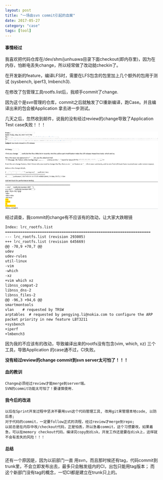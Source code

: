 ```yaml
---
layout: post
title: "一场由svn commit引起的血案"
date: 2017-05-27
category: "case" 
tags: [tool]
---
```


#### 事情经过

我喜欢把代码仓库在/dev/shm/junhuawa目录下面checkout(即内存里)，因为在内存，怕断电丢失change，所以经常做了改动就checkin了。

在开发新的feature，编译LFS时，需要在LFS包含的包里加上几个额外的包用于测试 (sysbench, iperf3, lmbench3).

在修改了包管理工具rootfs.list后，我顺手commit了change.

因为这个是svn管理的仓库，commit之后就触发了CI重新编译，跑Case。并且编译出来的包会被Application 拿去进一步测试。

几天之后，忽然收到邮件，说我的没有经过review的change导致了Application Test
case失败！！！

![two tools missed in LFS release](../../images/case/toolsmissedinrfs.png)

经过调查，我commit的change有不应该有的改动，让大家大跌眼镜


    Index: lrc_rootfs.list
    ===================================================================
    --- lrc_rootfs.list (revision 293005)
    +++ lrc_rootfs.list (revision 645669)
    @@ -70,9 +70,7 @@
    udev
    udev-rules
    util-linux
    -vim
    -which
    -xz
    +vim which xz
    libnss_compat-2
    libnss_dns-2
    libnss_files-2
    @@ -96,3 +94,6 @@
    smartmontools
    vlan    # requested by TRSW
    arptables  # requested by pengying.li@nokia.com to configure the ARP packet priority in new feature LBT3211
    +sysbench
    +iperf
    +lmbench3

因为我的不应该有的改动，导致编译出来的rootfs没有包含(vim, which, xz)
三个工具，导致Application 的case通不过，CI失败。 

**没有经过review的change commit到svn server太可怕了！！！**

#### 血的教训

    Change必须经过review才能merge到server端。
    SVN的commit功能太可怕了！要谨慎使用.

#### 我今后的改进

    以后在Sprint开发过程中坚决不要用svn这个代码管理工具, 改用git来管理本地code, 以防后患;
    对于代码的commit，一定要follow正式的流程，经过review才merge到repo;
    以前总是在内存中改/checkout代码，正是怕丢，所以急着commit，这个习惯要改，如果着急，可以在memory checkout代码，编译完copy到disk，开发工作还是要在disk上，这样就不会有丢失的风险！！！


#### 总结
还有一个原因是，因为以前部门一直
用svn，而且那时候还有tag，代码commit到trunk里，不会立即发布出去，最多只会触发组内的CI，出包只能用tag版本；
而这个新部门没有tag的概念，一切CI都是建立在trunk只上的。
